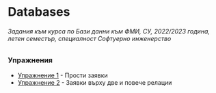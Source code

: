 # Databases
###### Задания към курса по Бази данни към ФМИ, СУ, 2022/2023 година, летен семестър, специалност Софтуерно инженерство

### Упражнения 
- [Упражнение 1](<./Exercise_01/>) - Прости заявки
- [Упражнение 2](<./Exercise_02/>) - Заявки върху две и повече релации